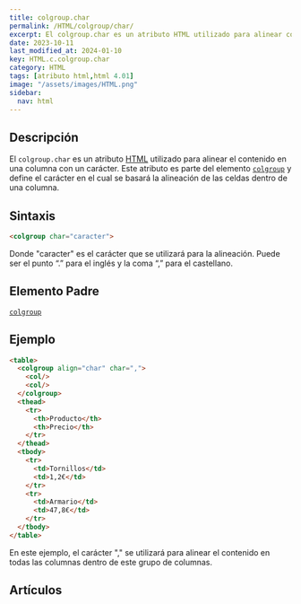 ```yaml
---
title: colgroup.char
permalink: /HTML/colgroup/char/
excerpt: El colgroup.char es un atributo HTML utilizado para alinear columnas con un carácter. Se aplica en el elemento colgroup.
date: 2023-10-11
last_modified_at: 2024-01-10
key: HTML.c.colgroup.char
category: HTML
tags: [atributo html,html 4.01]
image: "/assets/images/HTML.png"
sidebar:
  nav: html
---
```


## Descripción


El `colgroup.char` es un atributo [HTML](https://www.manualweb.net/html/) utilizado para alinear el contenido en una columna con un carácter. Este atributo es parte del elemento [`colgroup`](https://www.w3api.com/HTML/colgroup/) y define el carácter en el cual se basará la alineación de las celdas dentro de una columna.


## Sintaxis


```html
<colgroup char="caracter">

```


Donde "caracter" es el carácter que se utilizará para la alineación. Puede ser el punto “.” para el inglés y la coma “,” para el castellano.


## Elemento Padre


[`colgroup`](https://www.w3api.com/HTML/colgroup/)


## Ejemplo


```html
<table>
  <colgroup align="char" char=",">
    <col/>
    <col/>
  </colgroup>
  <thead>
    <tr>
      <th>Producto</th>
      <th>Precio</th>
    </tr>
  </thead>
  <tbody>
    <tr>
      <td>Tornillos</td>
      <td>1,2€</td>
    </tr>
    <tr>
      <td>Armario</td>
      <td>47,8€</td>
    </tr>
  </tbody>
</table>
```


En este ejemplo, el carácter "," se utilizará para alinear el contenido en todas las columnas dentro de este grupo de columnas.


## Artículos


